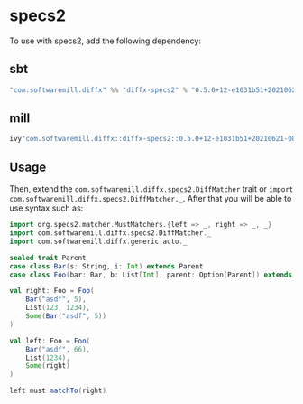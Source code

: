# specs2

To use with specs2, add the following dependency:

## sbt

```scala
"com.softwaremill.diffx" %% "diffx-specs2" % "0.5.0+12-e1031b51+20210621-0855-SNAPSHOT" % Test
```

## mill

```scala
ivy"com.softwaremill.diffx::diffx-specs2::0.5.0+12-e1031b51+20210621-0855-SNAPSHOT" % Test
```

## Usage

Then, extend the `com.softwaremill.diffx.specs2.DiffMatcher` trait or `import com.softwaremill.diffx.specs2.DiffMatcher._`.
After that you will be able to use syntax such as:

```scala
import org.specs2.matcher.MustMatchers.{left => _, right => _, _}
import com.softwaremill.diffx.specs2.DiffMatcher._
import com.softwaremill.diffx.generic.auto._

sealed trait Parent
case class Bar(s: String, i: Int) extends Parent
case class Foo(bar: Bar, b: List[Int], parent: Option[Parent]) extends Parent

val right: Foo = Foo(
    Bar("asdf", 5),
    List(123, 1234),
    Some(Bar("asdf", 5))
)

val left: Foo = Foo(
    Bar("asdf", 66),
    List(1234),
    Some(right)
)

left must matchTo(right)
```
